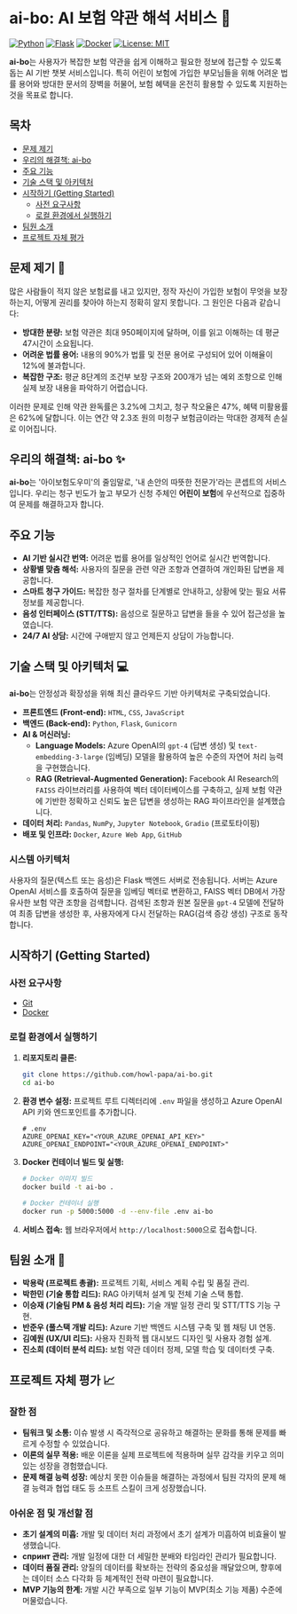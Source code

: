 # ai-bo: AI 보험 약관 해석 서비스 🤖

[![Python](https://img.shields.io/badge/Python-3.9+-blue.svg)](https://www.python.org/)
[![Flask](https://img.shields.io/badge/Flask-2.0-blue.svg)](https://flask.palletsprojects.com/)
[![Docker](https://img.shields.io/badge/Docker-blue.svg)](https://www.docker.com/)
[![License: MIT](https://img.shields.io/badge/License-MIT-yellow.svg)](https://opensource.org/licenses/MIT)

**ai-bo**는 사용자가 복잡한 보험 약관을 쉽게 이해하고 필요한 정보에 접근할 수 있도록 돕는 AI 기반 챗봇 서비스입니다. 특히 어린이 보험에 가입한 부모님들을 위해 어려운 법률 용어와 방대한 문서의 장벽을 허물어, 보험 혜택을 온전히 활용할 수 있도록 지원하는 것을 목표로 합니다.

## **목차**

- [문제 제기](#문제-제기-)
- [우리의 해결책: ai-bo](#우리의-해결책-ai-bo-)
- [주요 기능](#주요-기능)
- [기술 스택 및 아키텍처](#기술-스택-및-아키텍처-)
- [시작하기 (Getting Started)](#시작하기-getting-started)
  - [사전 요구사항](#사전-요구사항)
  - [로컬 환경에서 실행하기](#로컬-환경에서-실행하기)
- [팀원 소개](#팀원-소개-)
- [프로젝트 자체 평가](#프로젝트-자체-평가-)

## **문제 제기** 🤔

많은 사람들이 적지 않은 보험료를 내고 있지만, 정작 자신이 가입한 보험이 무엇을 보장하는지, 어떻게 권리를 찾아야 하는지 정확히 알지 못합니다. 그 원인은 다음과 같습니다:

- **방대한 분량:** 보험 약관은 최대 950페이지에 달하며, 이를 읽고 이해하는 데 평균 47시간이 소요됩니다.
- **어려운 법률 용어:** 내용의 90%가 법률 및 전문 용어로 구성되어 있어 이해율이 12%에 불과합니다.
- **복잡한 구조:** 평균 8단계의 조건부 보장 구조와 200개가 넘는 예외 조항으로 인해 실제 보장 내용을 파악하기 어렵습니다.

이러한 문제로 인해 약관 완독률은 3.2%에 그치고, 청구 착오율은 47%, 혜택 미활용률은 62%에 달합니다. 이는 연간 약 2.3조 원의 미청구 보험금이라는 막대한 경제적 손실로 이어집니다.

## **우리의 해결책: ai-bo** ✨

**ai-bo**는 '아이보험도우미'의 줄임말로, '내 손안의 따뜻한 전문가'라는 콘셉트의 서비스입니다. 우리는 청구 빈도가 높고 부모가 신청 주체인 **어린이 보험**에 우선적으로 집중하여 문제를 해결하고자 합니다.

## **주요 기능**

- **AI 기반 실시간 번역:** 어려운 법률 용어를 일상적인 언어로 실시간 번역합니다.
- **상황별 맞춤 해석:** 사용자의 질문을 관련 약관 조항과 연결하여 개인화된 답변을 제공합니다.
- **스마트 청구 가이드:** 복잡한 청구 절차를 단계별로 안내하고, 상황에 맞는 필요 서류 정보를 제공합니다.
- **음성 인터페이스 (STT/TTS):** 음성으로 질문하고 답변을 들을 수 있어 접근성을 높였습니다.
- **24/7 AI 상담:** 시간에 구애받지 않고 언제든지 상담이 가능합니다.

## **기술 스택 및 아키텍처** 💻

**ai-bo**는 안정성과 확장성을 위해 최신 클라우드 기반 아키텍처로 구축되었습니다.

- **프론트엔드 (Front-end):** `HTML`, `CSS`, `JavaScript`
- **백엔드 (Back-end):** `Python`, `Flask`, `Gunicorn`
- **AI & 머신러닝:**
    - **Language Models:** Azure OpenAI의 `gpt-4` (답변 생성) 및 `text-embedding-3-large` (임베딩) 모델을 활용하여 높은 수준의 자연어 처리 능력을 구현했습니다.
    - **RAG (Retrieval-Augmented Generation):** Facebook AI Research의 `FAISS` 라이브러리를 사용하여 벡터 데이터베이스를 구축하고, 실제 보험 약관에 기반한 정확하고 신뢰도 높은 답변을 생성하는 RAG 파이프라인을 설계했습니다.
- **데이터 처리:** `Pandas`, `NumPy`, `Jupyter Notebook`, `Gradio` (프로토타이핑)
- **배포 및 인프라:** `Docker`, `Azure Web App`, `GitHub`

### **시스템 아키텍처**

사용자의 질문(텍스트 또는 음성)은 Flask 백엔드 서버로 전송됩니다. 서버는 Azure OpenAI 서비스를 호출하여 질문을 임베딩 벡터로 변환하고, FAISS 벡터 DB에서 가장 유사한 보험 약관 조항을 검색합니다. 검색된 조항과 원본 질문을 `gpt-4` 모델에 전달하여 최종 답변을 생성한 후, 사용자에게 다시 전달하는 RAG(검색 증강 생성) 구조로 동작합니다.

## **시작하기 (Getting Started)**

### **사전 요구사항**

- [Git](https://git-scm.com/)
- [Docker](https://www.docker.com/products/docker-desktop)

### **로컬 환경에서 실행하기**

1. **리포지토리 클론:**
   ```bash
   git clone https://github.com/howl-papa/ai-bo.git
   cd ai-bo
   ```

2. **환경 변수 설정:**
   프로젝트 루트 디렉터리에 `.env` 파일을 생성하고 Azure OpenAI API 키와 엔드포인트를 추가합니다.
   ```
   # .env
   AZURE_OPENAI_KEY="<YOUR_AZURE_OPENAI_API_KEY>"
   AZURE_OPENAI_ENDPOINT="<YOUR_AZURE_OPENAI_ENDPOINT>"
   ```

3. **Docker 컨테이너 빌드 및 실행:**
   ```bash
   # Docker 이미지 빌드
   docker build -t ai-bo .

   # Docker 컨테이너 실행
   docker run -p 5000:5000 -d --env-file .env ai-bo
   ```

4. **서비스 접속:**
   웹 브라우저에서 `http://localhost:5000`으로 접속합니다.

## **팀원 소개** 👥

- **박용락 (프로젝트 총괄):** 프로젝트 기획, 서비스 계획 수립 및 품질 관리.
- **박한민 (기술 통합 리드):** RAG 아키텍처 설계 및 전체 기술 스택 통합.
- **이승재 (기술팀 PM & 음성 처리 리드):** 기술 개발 일정 관리 및 STT/TTS 기능 구현.
- **반준우 (풀스택 개발 리드):** Azure 기반 백엔드 시스템 구축 및 웹 채팅 UI 연동.
- **김예원 (UX/UI 리드):** 사용자 친화적 웹 대시보드 디자인 및 사용자 경험 설계.
- **진소희 (데이터 분석 리드):** 보험 약관 데이터 정제, 모델 학습 및 데이터셋 구축.

## **프로젝트 자체 평가** 📈

### **잘한 점**

- **팀워크 및 소통:** 이슈 발생 시 즉각적으로 공유하고 해결하는 문화를 통해 문제를 빠르게 수정할 수 있었습니다.
- **이론의 실무 적용:** 배운 이론을 실제 프로젝트에 적용하며 실무 감각을 키우고 의미 있는 성장을 경험했습니다.
- **문제 해결 능력 성장:** 예상치 못한 이슈들을 해결하는 과정에서 팀원 각자의 문제 해결 능력과 협업 태도 등 소프트 스킬이 크게 성장했습니다.

### **아쉬운 점 및 개선할 점**

- **초기 설계의 미흡:** 개발 및 데이터 처리 과정에서 초기 설계가 미흡하여 비효율이 발생했습니다.
- **спринт 관리:** 개발 일정에 대한 더 세밀한 분배와 타임라인 관리가 필요합니다.
- **데이터 품질 관리:** 양질의 데이터를 확보하는 전략의 중요성을 깨달았으며, 향후에는 데이터 소스 다각화 등 체계적인 전략 마련이 필요합니다.
- **MVP 기능의 한계:** 개발 시간 부족으로 일부 기능이 MVP(최소 기능 제품) 수준에 머물렀습니다.
